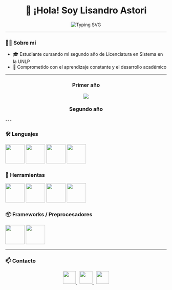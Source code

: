 <h1 align="center">👋 ¡Hola! Soy Lisandro Astori</h1>

<p align="center">
  <img src="https://readme-typing-svg.herokuapp.com?font=Fira+Code&size=22&pause=1000&color=FFD700&center=true&vCenter=true&width=500&lines=Estudiante+de+Sistemas;Aprendiendo+nuevas+tecnologías+🚀&background=00000000&cursorColor=00FFFF" alt="Typing SVG" />
</p>

---

<h3>🧑‍💻 Sobre mí</h3>

- 🎓 Estudiante cursando mi segundo año de Licenciatura en Sistema en la UNLP  
- 🧩 Comprometido con el aprendizaje constante y el desarrollo académico

---
<div align="center">

<h3>Primer año</h3>
<a href="https://github.com/LisandroAstori/TallerDeProgramacion/tree/main">
  <img src="https://github-readme-stats.vercel.app/api/pin/?username=LisandroAstori&repo=TallerDeProgramacion&theme=gruvbox" />
</a>

<h3>Segundo año</h3>

</div>
---

<h3>🛠️ Lenguajes</h3>
<p>
  <img src="https://cdn.jsdelivr.net/gh/devicons/devicon/icons/java/java-original.svg" width="60px"/>
  <img src="https://cdn.jsdelivr.net/gh/devicons/devicon/icons/javascript/javascript-original.svg" width="60px"/>
  <img src="https://cdn.jsdelivr.net/gh/devicons/devicon/icons/html5/html5-original.svg" width="60px"/>
  <img src="https://cdn.jsdelivr.net/gh/devicons/devicon/icons/css3/css3-original.svg" width="60px"/>
</p>

<h3>🔧 Herramientas</h3>
<p>
  <img src="https://cdn.jsdelivr.net/gh/devicons/devicon/icons/git/git-original.svg" width="60px"/>
  <img src="https://cdn.jsdelivr.net/gh/devicons/devicon/icons/github/github-original.svg" width="60px"/>
  <img src="https://cdn.jsdelivr.net/gh/devicons/devicon/icons/vscode/vscode-original.svg" width="60px"/>
  <img src="https://cdn.jsdelivr.net/gh/devicons/devicon/icons/figma/figma-original.svg" width="60px"/>
</p>

<h3>📦 Frameworks / Preprocesadores</h3>
<p>
  <img src="https://cdn.jsdelivr.net/gh/devicons/devicon/icons/bootstrap/bootstrap-original.svg" width="60px"/>
  <img src="https://cdn.jsdelivr.net/gh/devicons/devicon/icons/sass/sass-original.svg" width="60px"/>
</p>

---

<h3>📫 Contacto</h3>
<p align="center">
  <a href="mailto:lisandroastori@gmail.com">
    <img src="https://cdn.jsdelivr.net/gh/devicons/devicon/icons/google/google-original.svg" width="40px" />
  </a>
  &nbsp;
  <a href="https://www.linkedin.com/in/lisandroastori/">
    <img src="https://cdn.jsdelivr.net/gh/devicons/devicon/icons/linkedin/linkedin-original.svg" width="40px" />
  </a>
  &nbsp;
  <a href="https://github.com/LisandroAstori">
    <img src="https://cdn.jsdelivr.net/gh/devicons/devicon/icons/github/github-original.svg" width="40px" />
  </a>
</p>


